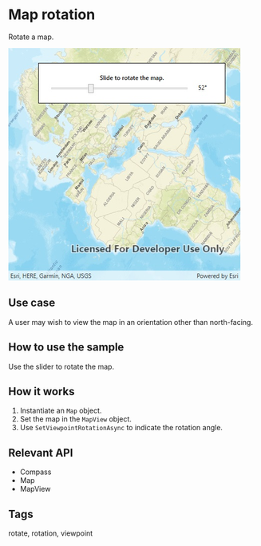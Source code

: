 # Map rotation

Rotate a map.

![Image of map rotation](MapRotation.jpg)

## Use case

A user may wish to view the map in an orientation other than north-facing.

## How to use the sample

Use the slider to rotate the map.

## How it works

1. Instantiate an `Map` object.
2. Set the map in the `MapView` object.
3. Use `SetViewpointRotationAsync` to indicate the rotation angle.

## Relevant API

* Compass
* Map
* MapView

## Tags

rotate, rotation, viewpoint
